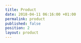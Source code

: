 ```yaml
---
title: Product
date: 2018-04-11 06:16:00 +01:00
permalink: product
published: false
position: 2
layout: product
---
```



